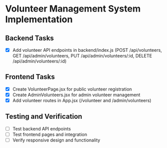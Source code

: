 # Volunteer Management System Implementation

## Backend Tasks
- [x] Add volunteer API endpoints in backend/index.js (POST /api/volunteers, GET /api/admin/volunteers, PUT /api/admin/volunteers/:id, DELETE /api/admin/volunteers/:id)

## Frontend Tasks
- [x] Create VolunteerPage.jsx for public volunteer registration
- [x] Create AdminVolunteers.jsx for admin volunteer management
- [x] Add volunteer routes in App.jsx (/volunteer and /admin/volunteers)

## Testing and Verification
- [ ] Test backend API endpoints
- [ ] Test frontend pages and integration
- [ ] Verify responsive design and functionality
